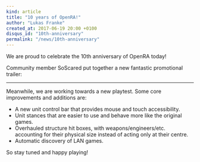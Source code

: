 ```yaml
---
kind: article
title: "10 years of OpenRA!"
author: "Lukas Franke"
created_at: 2017-06-19 20:00 +0100
disqus_id: "10th-anniversary"
permalink: "/news/10th-anniversary"
---
```


We are proud to celebrate the 10th anniversary of OpenRA today!

Community member SoScared put together a new fantastic promotional trailer:

<div style="text-align:center" markdown="1">

<lite-youtube videoid="93b7TKooj-M" />

</div>

---

Meanwhile, we are working towards a new playtest. Some core improvements and additions are:
<ul>
<li>A new unit control bar that provides mouse and touch accessibility.</li>
<li>Unit stances that are easier to use and behave more like the original games.</li>
<li>Overhauled structure hit boxes, with weapons/engineers/etc. accounting for their physical size instead of acting only at their centre.</li>
<li>Automatic discovery of LAN games.</li>
</ul>

So stay tuned and happy playing!